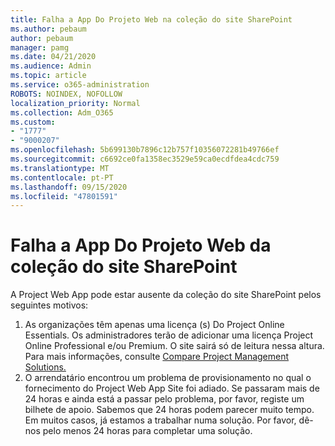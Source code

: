 ```yaml
---
title: Falha a App Do Projeto Web na coleção do site SharePoint
ms.author: pebaum
author: pebaum
manager: pamg
ms.date: 04/21/2020
ms.audience: Admin
ms.topic: article
ms.service: o365-administration
ROBOTS: NOINDEX, NOFOLLOW
localization_priority: Normal
ms.collection: Adm_O365
ms.custom:
- "1777"
- "9000207"
ms.openlocfilehash: 5b699130b7896c12b757f10356072281b49766ef
ms.sourcegitcommit: c6692ce0fa1358ec3529e59ca0ecdfdea4cdc759
ms.translationtype: MT
ms.contentlocale: pt-PT
ms.lasthandoff: 09/15/2020
ms.locfileid: "47801591"
---
```

# <a name="project-web-app-is-missing-from-the-sharepoint-site-collection"></a>Falha a App Do Projeto Web da coleção do site SharePoint

A Project Web App pode estar ausente da coleção do site SharePoint pelos seguintes motivos:

1. As organizações têm apenas uma licença (s) Do Project Online Essentials. Os administradores terão de adicionar uma licença Project Online Professional e/ou Premium. O site sairá só de leitura nessa altura. Para mais informações, consulte [Compare Project Management Solutions.](https://products.office.com/project/compare-microsoft-project-management-software?tab=1)
2. O arrendatário encontrou um problema de provisionamento no qual o fornecimento do Project Web App Site foi adiado. Se passaram mais de 24 horas e ainda está a passar pelo problema, por favor, registe um bilhete de apoio. Sabemos que 24 horas podem parecer muito tempo. Em muitos casos, já estamos a trabalhar numa solução. Por favor, dê-nos pelo menos 24 horas para completar uma solução.
